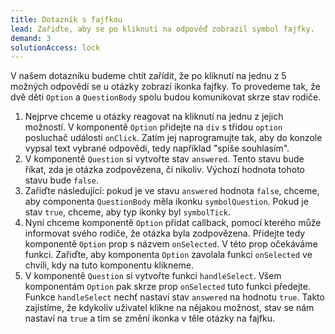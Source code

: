 ```yaml
---
title: Dotazník s fajfkou
lead: Zařiďte, aby se po kliknutí na odpověď zobrazil symbol fajfky.
demand: 3
solutionAccess: lock
---
```


V našem dotazníku budeme chtít zařídit, že po kliknutí na jednu z 5 možných odpovědí se u otázky zobrazí ikonka fajfky. To provedeme tak, že dvě děti `Option` a `QuestionBody` spolu budou komunikovat skrze stav rodiče.

1. Nejprve chceme u otázky reagovat na kliknutí na jednu z jejich možností. V komponentě `Option` přidejte na `div` s třidou `option` posluchač události `onClick`. Zatím jej naprogramujte tak, aby do konzole vypsal text vybrané odpovědi, tedy například "spíše souhlasím".
1. V komponentě `Question` si vytvořte stav `answered`. Tento stavu bude říkat, zda je otázka zodpovězena, či nikoliv. Výchozí hodnota tohoto stavu bude `false`.
1. Zařiďte následující: pokud je ve stavu `answered` hodnota `false`, chceme, aby componenta `QuestionBody` měla ikonku `symbolQuestion`. Pokud je stav `true`, chceme, aby typ ikonky byl `symbolTick`.
1. Nyní chceme komponentě `Option` přidat callback, pomocí kterého může informovat svého rodiče, že otázka byla zodpovězena. Přidejte tedy komponentě `Option` prop s názvem `onSelected`. V této prop očekáváme funkci. Zařiďte, aby komponenta `Option` zavolala funkci `onSelected` ve chvíli, kdy na tuto komponentu klikneme.
1. V komponentě `Question` si vytvořte funkci `handleSelect`. Všem komponentám `Option` pak skrze prop `onSelected` tuto funkci předejte. Funkce `handleSelect` nechť nastaví stav `answered` na hodnotu `true`. Takto zajístíme, že kdykoliv uživatel klikne na nějakou možnost, stav se nám nastaví na `true` a tím se změní ikonka v těle otázky na fajfku.
